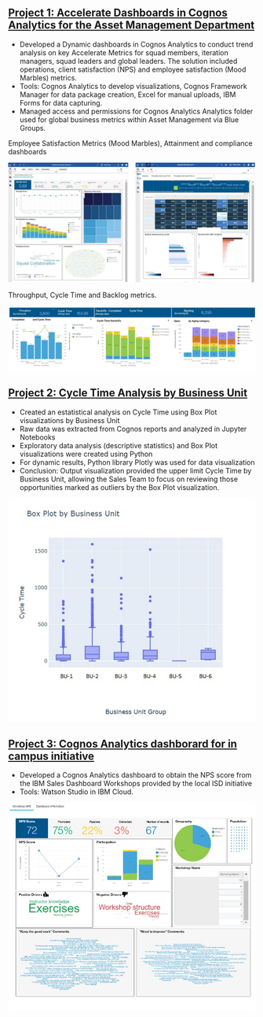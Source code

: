 
## [Project 1: Accelerate Dashboards in Cognos Analytics for the Asset Management Department]()
* Developed a Dynamic dashboards in Cognos Analytics to conduct trend analysis on key Accelerate Metrics for squad members, iteration managers, squad leaders and global leaders. The solution included operations, client satisfaction (NPS) and employee satisfaction (Mood Marbles) metrics.
* Tools: Cognos Analytics to develop visualizations, Cognos Framework Manager for data package creation, Excel for manual uploads, IBM Forms for data capturing.
* Managed access and permissions for Cognos Analytics Analytics folder used for global business metrics within Asset Management via Blue Groups.

Employee Satisfaction Metrics (Mood Marbles), Attainment and compliance dashboards

![](images/moodmarblespublic2.jpg)

Throughput, Cycle Time and Backlog metrics.

![](images/Hardware%20Process%20Metrics2.jpg)




## [Project 2: Cycle Time Analysis by Business Unit]()
* Created an estatistical analysis on Cycle Time using Box Plot visualizations by Business Unit
* Raw data was extracted from Cognos reports and analyzed in Jupyter Notebooks
* Exploratory data analysis (descriptive statistics) and Box Plot visualizations were created using Python
* For dynamic results, Python library Plotly was used for data visualization
* Conclusion: Output visualization provided the upper limit Cycle Time by Business Unit, allowing the Sales Team to focus on reviewing those opportunities marked as outliers by the Box Plot visualization.

![](images/boxplotPUBLIC.jpg)




## [Project 3: Cognos Analytics dashborard for in campus initiative]()
* Developed a Cognos Analytics dashboard to obtain the NPS score from the  IBM Sales Dashboard Workshops provided by the local ISD initiative
* Tools: Watson Studio in IBM Cloud.

![](images/INITIATIVE%20PUBLIC.jpg)
